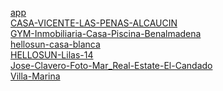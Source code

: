 <a href="app/index.html">app</a><br>
<a href="CASA-VICENTE-LAS-PENAS-ALCAUCIN/index.html">CASA-VICENTE-LAS-PENAS-ALCAUCIN</a><br>
<a href="GYM-Inmobiliaria-Casa-Piscina-Benalmadena/index.html">GYM-Inmobiliaria-Casa-Piscina-Benalmadena</a><br>
<a href="hellosun-casa-blanca/index.html">hellosun-casa-blanca</a><br>
<a href="HELLOSUN-Lilas-14/index.html">HELLOSUN-Lilas-14</a><br>
<a href="Jose-Clavero-Foto-Mar_Real-Estate-El-Candado/index.html">Jose-Clavero-Foto-Mar_Real-Estate-El-Candado</a><br>
<a href="Villa-Marina/index.html">Villa-Marina</a><br>
